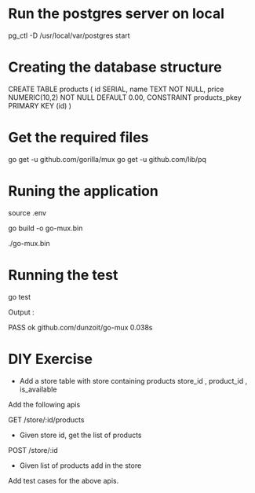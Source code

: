# Run the postgres server on local
pg_ctl -D /usr/local/var/postgres start

# Creating the database structure

CREATE TABLE products
(
    id SERIAL,
    name TEXT NOT NULL,
    price NUMERIC(10,2) NOT NULL DEFAULT 0.00,
    CONSTRAINT products_pkey PRIMARY KEY (id)
)

# Get the required files

go get -u github.com/gorilla/mux 
go get -u github.com/lib/pq

# Runing the application

source .env

go build -o go-mux.bin

./go-mux.bin

# Running the test

go test

Output : 

PASS
ok  	github.com/dunzoit/go-mux	0.038s

# DIY Exercise

* Add a store table with store containing products
    store_id , product_id , is_available
    
Add the following apis

GET /store/:id/products

 - Given store id, get the list of products
 
POST /store/:id

 - Given list of products add in the store
 
Add test cases for the above apis.